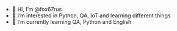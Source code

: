 - 👋 Hi, I’m @fox67rus
- 👀 I’m interested in Python, QA, IoT and learning different things
- 🌱 I’m currently learning QA, Python and English

<!---
fox67rus/fox67rus is a ✨ special ✨ repository because its `README.md` (this file) appears on your GitHub profile.
You can click the Preview link to take a look at your changes.
--->
